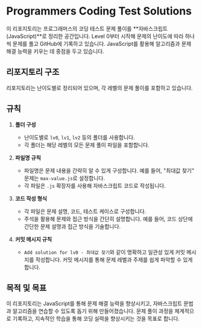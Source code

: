 # Programmers Coding Test Solutions

이 리포지토리는 프로그래머스의 코딩 테스트 문제 풀이를 **자바스크립트(JavaScript)**로 정리한 공간입니다. Level 0부터 시작해 문제의 난이도에 따라 하나씩 문제를 풀고 GitHub에 기록하고 있습니다. JavaScript를 활용해 알고리즘과 문제 해결 능력을 키우는 데 중점을 두고 있습니다.

## 리포지토리 구조

리포지토리는 난이도별로 정리되어 있으며, 각 레벨의 문제 풀이를 포함하고 있습니다.

## 규칙

1. **폴더 구성**

   - 난이도별로 `lv0`, `lv1`, `lv2` 등의 폴더를 사용합니다.
   - 각 폴더는 해당 레벨의 모든 문제 풀이 파일을 포함합니다.

2. **파일명 규칙**

   - 파일명은 문제 내용을 간략히 알 수 있게 구성합니다. 예를 들어, "최대값 찾기" 문제는 `max-value.js`로 설정합니다.
   - 각 파일은 `.js` 확장자를 사용해 자바스크립트 코드로 작성됩니다.

3. **코드 작성 형식**

   - 각 파일은 문제 설명, 코드, 테스트 케이스로 구성합니다.
   - 주석을 활용해 문제와 접근 방식을 간단히 설명합니다. 예를 들어, 코드 상단에 간단한 문제 설명과 접근 방식을 기술합니다.

4. **커밋 메시지 규칙**

   - `Add solution for lv0 - 최대값 찾기`와 같이 명확하고 일관성 있게 커밋 메시지를 작성합니다. 커밋 메시지를 통해 문제 레벨과 주제를 쉽게 파악할 수 있게 합니다.

## 목적 및 목표

이 리포지토리는 JavaScript를 통해 문제 해결 능력을 향상시키고, 자바스크립트 문법과 알고리즘을 연습할 수 있도록 돕기 위해 만들어졌습니다. 문제 풀이 과정을 체계적으로 기록하고, 지속적인 학습을 통해 코딩 실력을 향상시키는 것을 목표로 합니다.
